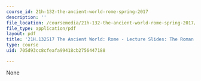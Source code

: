 ```yaml
---
course_id: 21h-132-the-ancient-world-rome-spring-2017
description: ''
file_location: /coursemedia/21h-132-the-ancient-world-rome-spring-2017/705d93cc8cfeafa99418cb2756447188_MIT21H_132S17_RomanArmy.pdf
file_type: application/pdf
layout: pdf
title: '21H.132S17 The Ancient World: Rome - Lecture Slides: The Roman Army'
type: course
uid: 705d93cc8cfeafa99418cb2756447188

---
```

None